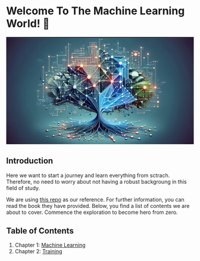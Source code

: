# Welcome To The Machine Learning World! 👋
![alt text](./assets/ml_image.png)

## Introduction
Here we want to start a journey and learn everything from sctrach. Therefore, no need to worry about not having a robust backgroung in this field of study.

We are using [this repo](https://github.com/rasbt/machine-learning-book) as our reference. For further information, you can read the book they have provided. Below, you find a list of contents we are about to cover. Commence the exploration to become hero from zero.

## Table of Contents
1. Chapter 1: [Machine Learning](./Chapters/1-Machine-Learning/ch1.ipynb)
2. Chapter 2: [Training](./Chapters/2-Training/ch2.ipynb)
